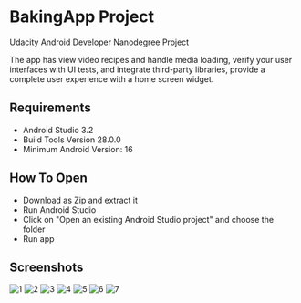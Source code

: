 # BakingApp Project
Udacity Android Developer Nanodegree Project

The app has view video recipes and handle media loading, verify your user interfaces with UI tests, and integrate third-party libraries, provide a complete user experience with a home screen widget.

## Requirements
- Android Studio 3.2
- Build Tools Version 28.0.0
- Minimum Android Version: 16

## How To Open
- Download as Zip and extract it
- Run Android Studio
- Click on "Open an existing Android Studio project" and choose the folder
- Run app

## Screenshots

![1](https://user-images.githubusercontent.com/45323928/49535217-a3fccc00-f891-11e8-88f0-ff0aff897abf.png)
![2](https://user-images.githubusercontent.com/45323928/49535229-a828e980-f891-11e8-8dcc-782ae851cce5.png)
![3](https://user-images.githubusercontent.com/45323928/49535236-ad863400-f891-11e8-9656-8d2a6c48c3dc.png)
![4](https://user-images.githubusercontent.com/45323928/49535243-b119bb00-f891-11e8-84b3-881d70952c2d.png)
![5](https://user-images.githubusercontent.com/45323928/49535247-b414ab80-f891-11e8-99cc-7aacd8297775.png)
![6](https://user-images.githubusercontent.com/45323928/49535252-b70f9c00-f891-11e8-8a7b-3088c283f6ef.png)
![7](https://user-images.githubusercontent.com/45323928/49535255-b971f600-f891-11e8-9a91-e24c152a415a.png)
